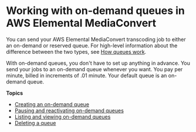 # Working with on\-demand queues in AWS Elemental MediaConvert<a name="working-with-on-demand-queues"></a>

You can send your AWS Elemental MediaConvert transcoding job to either an on\-demand or reserved queue\. For high\-level information about the difference between the two types, see [How queues work](how-queues-work.md)\.

With on\-demand queues, you don't have to set up anything in advance\. You send your jobs to an on\-demand queue whenever you want\. You pay per minute, billed in increments of \.01 minute\. Your default queue is an on\-demand queue\.

**Topics**
+ [Creating an on\-demand queue](creating-queues.md)
+ [Pausing and reactivating on\-demand queues](updating-queue-status.md)
+ [Listing and viewing on\-demand queues](listing-queues.md)
+ [Deleting a queue](deleting-a-queue.md)
